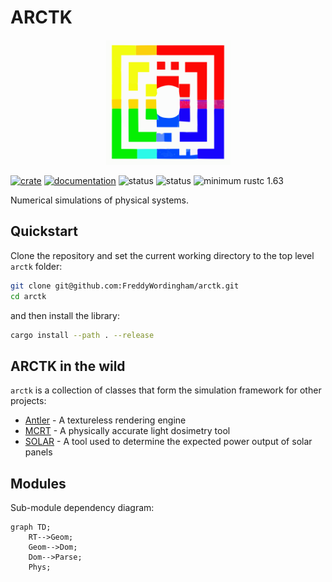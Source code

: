# ARCTK

<p align="center">
    <img src="./resources/icons/arctk.svg" width="200" height="200" />
</p>

[![crate](https://img.shields.io/crates/v/arctk.svg)](https://crates.io/crates/arctk)
[![documentation](https://docs.rs/arctk/badge.svg)](https://docs.rs/arctk)
![status](https://github.com/FreddyWordingham/arctk/actions/workflows/quick_ci.yml/badge.svg)
![status](https://github.com/FreddyWordingham/arctk/actions/workflows/full_ci.yml/badge.svg)
![minimum rustc 1.63](https://img.shields.io/badge/rustc-1.63+-red.svg)

Numerical simulations of physical systems.

## Quickstart

Clone the repository and set the current working directory to the top level `arctk` folder:

```sh
git clone git@github.com:FreddyWordingham/arctk.git
cd arctk
```

and then install the library:

```sh
cargo install --path . --release
```

## ARCTK in the wild

`arctk` is a collection of classes that form the simulation framework for other projects:

-   [Antler](https://github.com/FreddyWordingham/antler) - A textureless rendering engine
-   [MCRT](https://github.com/FreddyWordingham/mcrt) - A physically accurate light dosimetry tool
-   [SOLAR](https://github.com/digiLab-Ai/solar) - A tool used to determine the expected power output of solar panels

## Modules

Sub-module dependency diagram:

```mermaid
graph TD;
    RT-->Geom;
    Geom-->Dom;
    Dom-->Parse;
    Phys;
```
